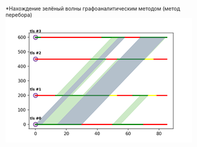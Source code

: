 *Нахождение зелёный волны графоаналитическим методом (метод перебора)
![Пример зелёной волны](images/Figure_4.png)